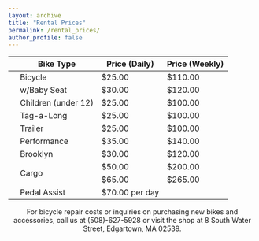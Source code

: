 ```yaml
---
layout: archive
title: "Rental Prices"
permalink: /rental_prices/
author_profile: false
---
```


<table>
  <thead>
    <tr>
      <th></th>
      <th>Bike Type</th>
      <th>Price (Daily)</th>
      <th>Price (Weekly)</th>
    </tr>
  </thead>
  <tbody>
    <tr>
      <td></td>
      <td>Bicycle</td>
      <td>&dollar;25.00</td>
      <td>&dollar;110.00</td>
    </tr>
    <tr>
      <td></td>
      <td>w/Baby Seat</td>
      <td>&dollar;30.00</td>
      <td>&dollar;120.00</td>
    </tr>
    <tr>
      <td></td>
      <td>Children (under 12)</td>
      <td>&dollar;25.00</td>
      <td>&dollar;100.00</td>
    </tr>
    <tr>
      <td></td>
      <td>Tag-a-Long</td>
      <td>&dollar;25.00</td>
      <td>&dollar;100.00</td>
    </tr>
    <tr>
      <td></td>
      <td>Trailer</td>
      <td>&dollar;25.00</td>
      <td>&dollar;100.00</td>
    </tr>
    <tr>
      <td></td>
      <td>Performance</td>
      <td>&dollar;35.00</td>
      <td>&dollar;140.00</td>
    </tr>
    <tr>
      <td></td>
      <td>Brooklyn</td>
      <td>&dollar;30.00</td>
      <td>&dollar;120.00</td>
    </tr>
    <tr>
      <td rowspan="2"></td>
      <td rowspan="2">Cargo</td>
      <td>&dollar;50.00</td>
      <td>&dollar;200.00</td>
    </tr>
    <tr>
      <td>&dollar;65.00</td>
      <td>&dollar;265.00</td>
    </tr>
    <tr>
      <td></td>
      <td>Pedal Assist</td>
      <td>&dollar;70.00 per day</td>
      <td></td>
    </tr>
  </tbody>
</table>

<p align="center">For bicycle repair costs or inquiries on purchasing new bikes and accessories, call us at (508)-627-5928 or visit the shop at 8 South Water Street, Edgartown, MA 02539.</p>
